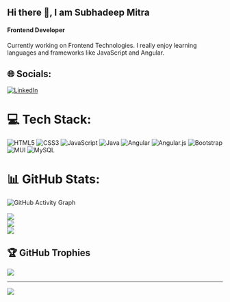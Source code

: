 ## Hi there 👋, I am Subhadeep Mitra
#### Frontend Developer
Currently working on Frontend Technologies. I really enjoy learning languages and frameworks like JavaScript and Angular.


## 🌐 Socials:
[![LinkedIn](https://img.shields.io/badge/LinkedIn-%230077B5.svg?logo=linkedin&logoColor=white)](https://linkedin.com/in/https://www.linkedin.com/in/subhadeep-mitra/) 

# 💻 Tech Stack:
![HTML5](https://img.shields.io/badge/html5-%23E34F26.svg?style=flat&logo=html5&logoColor=white) ![CSS3](https://img.shields.io/badge/css3-%231572B6.svg?style=flat&logo=css3&logoColor=white) ![JavaScript](https://img.shields.io/badge/javascript-%23323330.svg?style=flat&logo=javascript&logoColor=%23F7DF1E) ![Java](https://img.shields.io/badge/java-%23ED8B00.svg?style=flat&logo=java&logoColor=white) ![Angular](https://img.shields.io/badge/angular-%23DD0031.svg?style=flat&logo=angular&logoColor=white) ![Angular.js](https://img.shields.io/badge/angular.js-%23E23237.svg?style=flat&logo=angularjs&logoColor=white) ![Bootstrap](https://img.shields.io/badge/bootstrap-%23563D7C.svg?style=flat&logo=bootstrap&logoColor=white) ![MUI](https://img.shields.io/badge/MUI-%230081CB.svg?style=flat&logo=material-ui&logoColor=white) ![MySQL](https://img.shields.io/badge/mysql-%2300f.svg?style=flat&logo=mysql&logoColor=white)
# 📊 GitHub Stats:
![GitHub Activity Graph](https://activity-graph.herokuapp.com/graph?username=imsubho&theme=merko&hide_border=true)<br/>  
![](https://github-readme-stats.vercel.app/api?username=imsubho&theme=merko&hide_border=true&include_all_commits=true&count_private=true)<br/>
![](https://github-readme-streak-stats.herokuapp.com/?user=imsubho&theme=merko&hide_border=true)<br/>
![](https://github-readme-stats.vercel.app/api/top-langs/?username=imsubho&theme=merko&hide_border=true&include_all_commits=true&count_private=true&layout=compact)

## 🏆 GitHub Trophies
![](https://github-profile-trophy.vercel.app/?username=imsubho&theme=discord&no-frame=true&no-bg=true&margin-w=4)

---
[![](https://visitcount.itsvg.in/api?id=imsubho&icon=5&color=5)](https://visitcount.itsvg.in)

<!-- Proudly created with GPRM ( https://gprm.itsvg.in ) -->
